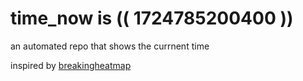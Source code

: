 # time_now is (( 1724785200400 ))

an automated repo that shows the currnent time

inspired by [breakingheatmap](https://github.com/breakingheatmap/breakingheatmap)